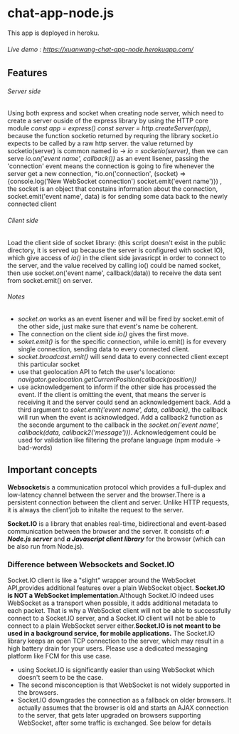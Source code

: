 # chat-app-node.js
This app is deployed in heroku.
###### Live demo : https://xuanwang-chat-app-node.herokuapp.com/

## Features
###### Server side
Using both express and socket when creating node server, which need to create a server ouside of the express library by using the HTTP core module *const app = express()
const server = http.createServer(app)*, because the function socketio returned by requring the library socket.io expects to be called by a raw http server. the value returned by socketio(server) is common named io -> *io = socketio(server)*, then we can serve *io.on('event name', callback())* as an event lisener, passing the 'connection' event means the connection is going to fire whenever the server get a new connection, *io.on('connection', (socket) => {console.log('New WebSocket connection') socket.emit('event name')}) , the socket is an object that constains information about the connection, socket.emit('event name', data) is for sending some data back to the newly connected client

###### Client side
Load the client side of socket library: *<script src="/socket.io/socket.io.js"></script>* (this script doesn't exist in the public directory, it is served up because the server is configured with socket IO), which give access of *io()* in the client side javasricpt in order to connect to the server, and the value received by calling io() could be named socket, then use socket.on('event name', callback(data)) to receive the data sent from socket.emit() on server.
 
###### Notes
- *socket.on* works as an event lisener and will be fired by socket.emit of the other side, just make sure that event's name be coherent. 
- The connection on the client side *io()* gives the first move.  
- *soket.emit()* is for the specific connection, while io.emit() is for evevery single connection, sending data to every connected client. 
- *socket.broadcast.emit()* will send data to every connected client except this particular socket
- use that geolocation API to fetch the user's locationo: *navigator.geolocation.getCurrentPosition(callback(position))*
- use acknowledgement to inform if the other side has processed the event. If the client is omitting the event, that means the server is receiving it and the server could send   an acknowledgement back. Add a third argument to *soket.emit('event name', data, callback)*, the callback will run when the event is acknowledged. Add a callback2 function as the seconde argument to the callback in the *socket.on('event name', callback(data, callback2('message')))*. Acknowledgement could be used for validation like filtering the profane language (npm module -> bad-words)



## Important concepts
**Websockets**is a communication protocol which provides a full-duplex and low-latency channel between the server and the browser.There is a persistent connection between the client and server. Unlike HTTP requests, it is always the client'job to initalte the request to the server.

**Socket.IO** is a library that enables real-time, bidirectional and event-based communication between the browser and the server. It consists of: ***a Node.js server*** and ***a Javascript client library*** for the browser (which can be also run from Node.js).

### Difference between Websockets and Socket.IO
Socket.IO client is like a "slight" wrapper around the WebSocket API,provides additional features over a plain WebSocket object. **Socket.IO is NOT a WebSocket implementation**.Although Socket.IO indeed uses WebSocket as a transport when possible, it adds additional metadata to each packet. That is why a WebSocket client will not be able to successfully connect to a Socket.IO server, and a Socket.IO client will not be able to connect to a plain WebSocket server either.**Socket.IO is not meant to be used in a background service, for mobile applications.** The Socket.IO library keeps an open TCP connection to the server, which may result in a high battery drain for your users. Please use a dedicated messaging platform like FCM for this use case.

- using Socket.IO is significantly easier than using WebSocket which doesn't seem to be the case.
- The second misconception is that WebSocket is not widely supported in the browsers.
- Socket.IO downgrades the connection as a fallback on older browsers. It actually assumes that the browser is old and starts an AJAX connection to the server, that gets later upgraded on browsers supporting WebSocket, after some traffic is exchanged. See below for details
